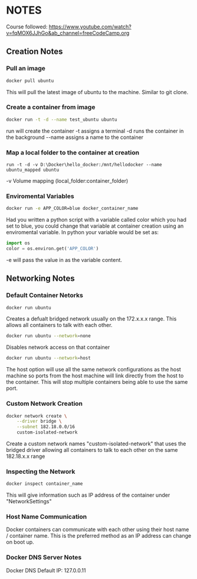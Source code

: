 # NOTES
Course followed: https://www.youtube.com/watch?v=fqMOX6JJhGo&ab_channel=freeCodeCamp.org

## Creation Notes

### Pull an image
```bash
docker pull ubuntu
```
This will pull the latest image of ubuntu to the machine.
Similar to git clone.

### Create a container from image
```bash
docker run -t -d --name test_ubuntu ubuntu
```
run will create the container
-t assigns a terminal
-d runs the container in the background
--name assigns a name to the container

### Map a local folder to the container at creation
```
run -t -d -v D:\Docker\hello_docker:/mnt/hellodocker --name ubuntu_mapped ubuntu
```
-v Volume mapping (local_folder:container_folder)

### Enviromental Variables
```bash
docker run -e APP_COLOR=blue docker_container_name
```
Had you written a python script with a variable called color
which you had set to blue, you could change that variable at
container creation using an enviromental variable.
In python your variable would be set as:
```python
import os
color = os.environ.get('APP_COLOR')
```
-e will pass the value in as the variable content.

## Networking Notes

### Default Container Netorks
```bash
docker run ubuntu
```
Creates a defualt bridged network usually on the 172.x.x.x range. This allows all containers to talk with each other.
```bash
docker run ubuntu --network=none
```
Disables network access on that container
```bash
docker run ubuntu --network=host
```
The host option will use all the same network configurations as the host machine so ports from the host machine will link directly from the host to the container. This will stop multiple containers being able to use the same port.

### Custom Network Creation
```bash
docker network create \
    --driver bridge \
    --subnet 182.18.0.0/16
    custom-isolated-network
```
Create a custom network names "custom-isolated-network" that uses the bridged driver allowing all containers to talk to each other on the same 182.18.x.x range

### Inspecting the Network
```bash
docker inspect container_name
```
This will give information such as IP address of the container under "NetworkSettings"

### Host Name Communication
Docker containers can communicate with each other using their host name / container name. This is the preferred method as an IP address can change on boot up.

### Docker DNS Server Notes
Docker DNS Default IP: 127.0.0.11